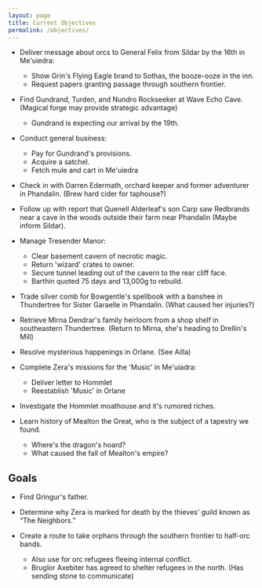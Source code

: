 ```yaml
---
layout: page
title: Current Objectives
permalink: /objectives/
---
```

- Deliver message about orcs to General Felix from Sildar by the 16th in Me'uiedra:
  - Show Grin's Flying Eagle brand to Sothas, the booze-ooze in the inn.
  - Request papers granting passage through southern frontier.

- Find Gundrand, Turden, and Nundro Rockseeker at Wave Echo Cave. (Magical forge may provide strategic advantage)
  - Gundrand is expecting our arrival by the 19th.

- Conduct general business:
  - Pay for Gundrand's provisions.
  - Acquire a satchel.
  - Fetch mule and cart in Me'uiedra

- Check in with Darren Edermath, orchard keeper and former adventurer in Phandalin. (Brew hard cider for taphouse?)

- Follow up with report that Quenell Alderleaf's son Carp saw Redbrands near a cave in the woods outside their farm near Phandalin (Maybe inform Sildar).

- Manage Tresender Manor: 
  - Clear basement cavern of necrotic magic.
  - Return 'wizard' crates to owner.
  - Secure tunnel leading out of the cavern to the rear cliff face.
  - Barthin quoted 75 days and 13,000g to rebuild.

- Trade silver comb for Bowgentle's spellbook with a banshee in Thundertree for Sister Garaelle in Phandalin. (What caused her injuries?)

- Retrieve Mirna Dendrar's family heirloom from a shop shelf in southeastern Thundertree. (Return to Mirna, she's heading to Drellin's Mill)

- Resolve mysterious happenings in Orlane. (See Ailla)

- Complete Zera's missions for the 'Music' in Me'uiadra:
  - Deliver letter to Hommlet
  - Reestablish 'Music' in Orlane

- Investigate the Hommlet moathouse and it's rumored riches.

- Learn history of Mealton the Great, who is the subject of a tapestry we found.
  - Where's the dragon's hoard?
  - What caused the fall of Mealton's empire?

## Goals

- Find Gringur's father.

- Determine why Zera is marked for death by the thieves’ guild known as “The Neighbors.”

- Create a route to take orphans through the southern frontier to half-orc bands.
  - Also use for orc refugees fleeing internal conflict.
  - Bruglor Axebiter has agreed to shelter refugees in the north. (Has sending stone to communicate)
